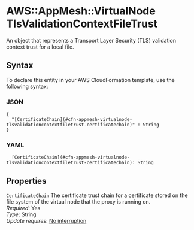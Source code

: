 # AWS::AppMesh::VirtualNode TlsValidationContextFileTrust<a name="aws-properties-appmesh-virtualnode-tlsvalidationcontextfiletrust"></a>

An object that represents a Transport Layer Security \(TLS\) validation context trust for a local file\.

## Syntax<a name="aws-properties-appmesh-virtualnode-tlsvalidationcontextfiletrust-syntax"></a>

To declare this entity in your AWS CloudFormation template, use the following syntax:

### JSON<a name="aws-properties-appmesh-virtualnode-tlsvalidationcontextfiletrust-syntax.json"></a>

```
{
  "[CertificateChain](#cfn-appmesh-virtualnode-tlsvalidationcontextfiletrust-certificatechain)" : String
}
```

### YAML<a name="aws-properties-appmesh-virtualnode-tlsvalidationcontextfiletrust-syntax.yaml"></a>

```
  [CertificateChain](#cfn-appmesh-virtualnode-tlsvalidationcontextfiletrust-certificatechain): String
```

## Properties<a name="aws-properties-appmesh-virtualnode-tlsvalidationcontextfiletrust-properties"></a>

`CertificateChain`  <a name="cfn-appmesh-virtualnode-tlsvalidationcontextfiletrust-certificatechain"></a>
The certificate trust chain for a certificate stored on the file system of the virtual node that the proxy is running on\.  
*Required*: Yes  
*Type*: String  
*Update requires*: [No interruption](https://docs.aws.amazon.com/AWSCloudFormation/latest/UserGuide/using-cfn-updating-stacks-update-behaviors.html#update-no-interrupt)